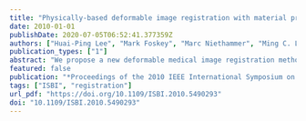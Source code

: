 ```yaml
---
title: "Physically-based deformable image registration with material property and boundary condition estimation"
date: 2010-01-01
publishDate: 2020-07-05T06:52:41.377359Z
authors: ["Huai-Ping Lee", "Mark Foskey", "Marc Niethammer", "Ming C. Lin"]
publication_types: ["1"]
abstract: "We propose a new deformable medical image registration method that uses a physically-based simulator and an iterative optimizer to estimate the simulation parameters determining the deformation field between the two images. Although a simulation-based registration method can enforce physical constraints exactly and considers different material properties, it requires hand adjustment of material properties, and boundary conditions cannot be acquired directly from the images. We treat the material properties and boundary conditions as parameters for the optimizer, and integrate the physically-based simulation into the optimization loop to generate a physically accurate deformation automatically."
featured: false
publication: "*Proceedings of the 2010 IEEE International Symposium on Biomedical Imaging: From Nano to Macro, Rotterdam, The Netherlands, 14-17 April, 2010*"
tags: ["ISBI", "registration"]
url_pdf: "https://doi.org/10.1109/ISBI.2010.5490293"
doi: "10.1109/ISBI.2010.5490293"
---
```


